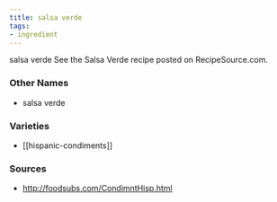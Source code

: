 ```yaml
---
title: salsa verde
tags:
- ingredient
---
```

salsa verde See the Salsa Verde recipe posted on RecipeSource.com.

### Other Names

* salsa verde

### Varieties

* [[hispanic-condiments]]

### Sources
* http://foodsubs.com/CondimntHisp.html
